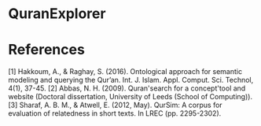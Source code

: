 # QuranExplorer









# References

[1] Hakkoum, A., & Raghay, S. (2016). Ontological approach for semantic modeling and querying the Qur’an. Int. J. Islam. Appl. Comput. Sci. Technol, 4(1), 37-45.
[2] Abbas, N. H. (2009). Quran'search for a concept'tool and website (Doctoral dissertation, University of Leeds (School of Computing)).
[3] Sharaf, A. B. M., & Atwell, E. (2012, May). QurSim: A corpus for evaluation of relatedness in short texts. In LREC (pp. 2295-2302).
